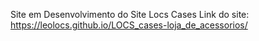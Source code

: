 Site em Desenvolvimento do Site Locs Cases
Link do site: https://leolocs.github.io/LOCS_cases-loja_de_acessorios/
